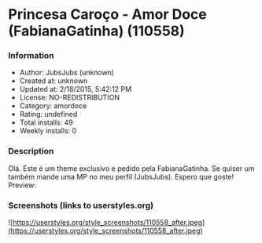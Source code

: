 # Princesa Caroço - Amor Doce (FabianaGatinha) (110558)

### Information
- Author: JubsJubs (unknown)
- Created at: unknown
- Updated at: 2/18/2015, 5:42:12 PM
- License: NO-REDISTRIBUTION
- Category: amordoce
- Rating: undefined
- Total installs: 49
- Weekly installs: 0


### Description
Olá. Este é um theme exclusivo e pedido pela FabianaGatinha. Se quiser um também mande uma MP no meu perfil (JubsJubs). Espero que goste!
Preview:


### Screenshots (links to userstyles.org)
![https://userstyles.org/style_screenshots/110558_after.jpeg](https://userstyles.org/style_screenshots/110558_after.jpeg)


